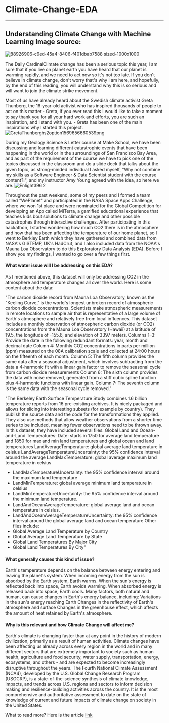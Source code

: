 # Climate-Change-EDA
---

## Understanding Climate Change with Machine Learning Image source: 
![88926906-c9ed-45a4-8406-f401dbab7588 sized-1000x1000](https://user-images.githubusercontent.com/24231101/67533103-acaeea00-f67d-11e9-93c2-d498aad58907.jpg)

The Daily CardinalClimate change has been a serious topic this year, I am sure that if you live on planet earth you have heard that our planet is warming rapidly, and we need to act now so it's not too late. If you don't believe in climate change, don't worry that's why I am here, and hopefully, by the end of this reading, you will understand why this is so serious and will want to join the climate strike movement. 

Most of us have already heard about the Swedish climate activist Greta Thunberg, the 16-year-old activist who has inspired thousands of people to act on this matter - Greta, if you ever read this I would like to take a moment to say thank you for all your hard work and efforts, you are such an inspiration, and I stand with you. - Greta has been one of the main inspirations why I started this project. 
![GretaThunberghs2option1569656660539png](https://user-images.githubusercontent.com/24231101/67533159-db2cc500-f67d-11e9-92fd-ea3be48a60be.png)

During my Geology Science & Letter course at Make School, we have been discussing and learning different catastrophic events that have been happening in the world or in the surroundings of San Francisco Bay Area, and as part of the requirement of the course we have to pick one of the topics discussed in the classroom and do a slide deck that talks about the given topic, as strong-minded individual I asked myself, "Why not combine my skills as a Software Engineer & Data Scientist student with the course content?!", and my instructor Amy Young agreed with the idea, so here we are. 
![Enlight396 2](https://user-images.githubusercontent.com/24231101/67533277-3bbc0200-f67e-11e9-8856-ae1f550c16bd.JPG)

Throughout the past weekend, some of my peers and I formed a team called "WePlanet" and participated in the NASA Space Apps Challenge, where we won 1st place and were nominated for the Global Competition for developing an App called MiTerra, a gamified educational experience that teaches kids bout solutions to climate change and other possible catastrophes through interactive challenges. After participating in this hackathon, I started wondering how much CO2 there is in the atmosphere and how that has been affecting the temperature of our home planet, so I went to Berkley Earth which they have gathered and combined data from NASA's GISTEMP, UK's HadCrut, and I also included data from the NOAA's Mauna Loa Observatory to do this Exploratory Data Analysis (EDA). Before I show you my findings, I wanted to go over a few things first. 

#### What water issue will I be addressing on this EDA? 
As I mentioned above, this dataset will only be addressing CO2 in the atmosphere and temperature changes all over the world. Here is some content about the data: 

"The carbon dioxide record from Mauna Loa Observatory, known as the "Keeling Curve," is the world's longest unbroken record of atmospheric carbon dioxide concentrations. Scientists make atmospheric measurements in remote locations to sample air that is representative of a large volume of Earth's atmosphere and relatively free from local influences. This dataset includes a monthly observation of atmospheric carbon dioxide (or CO2) concentrations from the Mauna Loa Observatory (Hawaii) at a latitude of 19.5, the longitude of -155.6, and elevation of 3397 meters. 
Columns 1–3: Provide the date in the following redundant formats: year, month and decimal date Column 
4: Monthly CO2 concentrations in parts per million (ppm) measured on the 08A calibration scale and collected at 24:00 hours on the fifteenth of each month. 
Column 5: The fifth column provides the same data after a seasonal adjustment, which involves subtracting from the data a 4-harmonic fit with a linear gain factor to remove the seasonal cycle from carbon dioxide measurements 
Column 6: The sixth column provides the data with noise removed, generated from a stiff cubic spline function plus 4-harmonic functions with linear gain. 
Column 7: The seventh column is the same data with the seasonal cycle removed."

"The Berkeley Earth Surface Temperature Study combines 1.6 billion temperature reports from 16 pre-existing archives. It is nicely packaged and allows for slicing into interesting subsets (for example by country). They publish the source data and the code for the transformations they applied. They also use methods that allow weather observations from a shorter time series to be included, meaning fewer observations need to be thrown away. 
In this dataset, they have included several files: Global Land and Ocean-and-Land Temperatures: Date: starts in 1750 for average land temperature and 1850 for max and min land temperatures and global ocean and land temperatures LandAverageTemperature: global average land temperature in celsius LandAverageTemperatureUncertainty: the 95% confidence interval around the average LandMaxTemperature: global average maximum land temperature in celsius 

- LandMaxTemperatureUncertainty: the 95% confidence interval around the maximum land temperature 
- LandMinTemperature: global average minimum land temperature in celsius 
- LandMinTemperatureUncertainty: the 95% confidence interval around the minimum land temperature.
- LandAndOceanAverageTemperature: global average land and ocean temperature in celsius.
- LandAndOceanAverageTemperatureUncertainty: the 95% confidence interval around the global average land and ocean temperature Other files include: 
- Global Average Land Temperature by Country
- Global Average Land Temperature by State
- Global Land Temperatures By Major City
- Global Land Temperatures By City"

#### What generally causes this kind of issue? 
Earth's temperature depends on the balance between energy entering and leaving the planet's system. When incoming energy from the sun is absorbed by the Earth system, Earth warms. When the sun's energy is reflected back into space, Earth avoids warming. When absorbed energy is released back into space, Earth cools. Many factors, both natural and human, can cause changes in Earth's energy balance, including: Variations in the sun's energy reaching Earth Changes in the reflectivity of Earth's atmosphere and surface Changes in the greenhouse effect, which affects the amount of heat retained by Earth's atmosphere.

#### Why is this relevant and how Climate Change will affect me?

Earth's climate is changing faster than at any point in the history of modern civilization, primarily as a result of human activities. Climate changes have been affecting us already across every region in the world and in many different sectors that are extremely important to society such as human health, agriculture and food security, water supply, transportation, energy, ecosystems, and others - and are expected to become increasingly disruptive throughout the years. The Fourth National Climate Assessment (NCA4), developed by the U.S. Global Change Research Program (USGCRP), is a state-of-the-science synthesis of climate knowledge, impacts, and trends across U.S. regions and sectors to inform decision making and resilience-building activities across the country. It is the most comprehensive and authoritative assessment to date on the state of knowledge of current and future impacts of climate change on society in the United States.

What to read more? Here is the article [link](https://medium.com/@ElliotBriant/understanding-climate-change-with-machine-learning-fb45a047dd2b)
